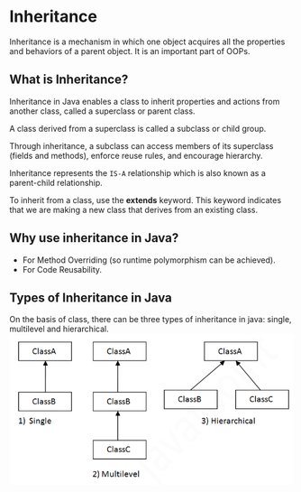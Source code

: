 # Inheritance

Inheritance is a mechanism in which one object acquires all the properties and behaviors of a parent object. 
It is an important part of OOPs.

## What is Inheritance?

Inheritance in Java enables a class to inherit properties and actions from another class, called a superclass or parent class. 

A class derived from a superclass is called a subclass or child group. 

Through inheritance, a subclass can access members of its superclass (fields and methods), enforce reuse rules, and encourage hierarchy.

Inheritance represents the `IS-A` relationship which is also known as a parent-child relationship.

To inherit from a class, use the **extends** keyword. This keyword indicates that we are making a new class that derives from an existing class.


## Why use inheritance in Java?
* For Method Overriding (so runtime polymorphism can be achieved).
* For Code Reusability.


## Types of Inheritance in Java
On the basis of class, there can be three types of inheritance in java: single, multilevel and hierarchical.
![](/src/Inheritance/typesofinheritance.jpg)
